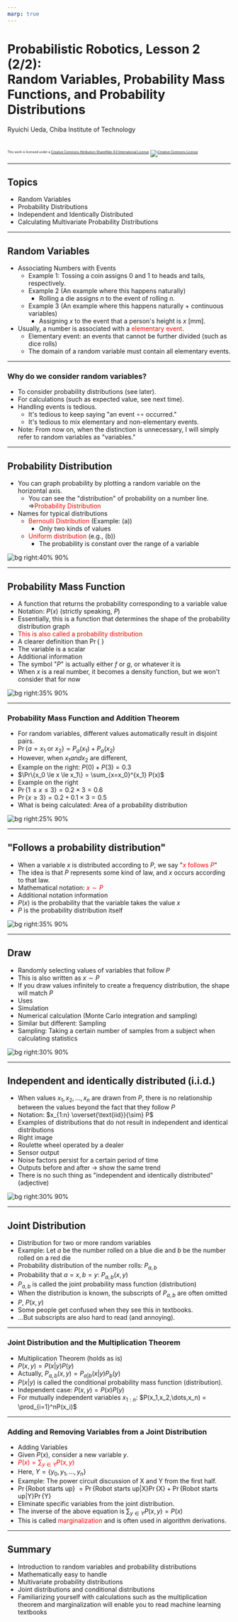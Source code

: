 ```yaml
---
marp: true
---
```


<!-- footer: Probabilistic Robotics, Part 2 -->

# Probabilistic Robotics, Lesson 2 (2/2): <br />Random Variables, Probability Mass Functions, and Probability Distributions

Ryuichi Ueda, Chiba Institute of Technology

<br />

<p style="font-size:50%">
This work is licensed under a <a rel="license" href="http://creativecommons.org/licenses/by-sa/4.0/">Creative Commons Attribution-ShareAlike 4.0 International License</a>.
<a rel="license" href="http://creativecommons.org/licenses/by-sa/4.0/">
<img alt="Creative Commons License" style="border-width:0" src="https://i.creativecommons.org/l/by-sa/4.0/88x31.png" /></a>
</p>

---

<!-- paginate: true -->

## Topics

- Random Variables
- Probability Distributions
- Independent and Identically Distributed
- Calculating Multivariate Probability Distributions

---

## Random Variables

- Associating Numbers with Events
    - Example 1: Tossing a coin assigns $0$ and $1$ to heads and tails, respectively.
    - Example 2 (An example where this happens naturally)
        - Rolling a die assigns $n$ to the event of rolling $n$.
    - Example 3 (An example where this happens naturally + continuous variables)
        - Assigning $x$ to the event that a person's height is $x$ [mm].
- Usually, a number is associated with a <span style="color:red">elementary event</span>.
    - Elementary event: an events that cannot be further divided (such as dice rolls)
    - The domain of a random variable must contain all elementary events.

---

### Why do we consider random variables?

- To consider probability distributions (see later).
- For calculations (such as expected value, see next time).
- Handling events is tedious.
    - It's tedious to keep saying "an event $\circ\circ$ occurred."
    - It's tedious to mix elementary and non-elementary events.
- Note: From now on, when the distinction is unnecessary, I will simply refer to random variables as "variables."

---
## Probability Distribution

- You can graph probability by plotting a random variable on the horizontal axis.
    - You can see the "distribution" of probability on a number line. $\Longrightarrow$<span style="color:red">Probability Distribution</span>
- Names for typical distributions
    - <span style="color:red">Bernoulli Distribution</span> (Example: (a))
        - Only two kinds of values
    - <span style="color:red">Uniform distribution</span> (e.g., (b))
        - The probability is constant over the range of a variable

![bg right:40% 90%](./figs/prob_dist.png)

---

## Probability Mass Function

- A function that returns the probability corresponding to a variable value
- Notation: $P(x)$ (strictly speaking, $P$)
- Essentially, this is a function that determines the shape of the probability distribution graph
- <span style="color:red">This is also called a probability distribution</span>
- A clearer definition than $\Pr\{$ $\}$
- The variable is a scalar
- Additional information
- The symbol "$P$" is actually either $f$ or $g$, or whatever it is
- When $x$ is a real number, it becomes a density function, but
we won't consider that for now

![bg right:35% 90%](./figs/prob_dist.png)

---

### Probability Mass Function and Addition Theorem

- For random variables, different values ​​automatically result in disjoint pairs.
- $\Pr\{a=x_1 \text{\ or\ } x_2 \} = P_a(x_1) + P_a(x_2)$
- However, when $x_1 and x_2$ are different,
- Example on the right: $P(0) + P(3) = 0.3$
- $\Pr\{x_0 \le x \le x_1\} = \sum_{x=x_0}^{x_1} P(x)$
- Example on the right
- $\Pr\{1 \le x \le 3\} = 0.2\times 3 = 0.6$
- $\Pr\{x \ge 3\} = 0.2 + 0.1\times 3 = 0.5$
- What is being calculated: Area of ​​a probability distribution

![bg right:25% 90%](./figs/prob_dist_calc.png)

---

## "Follows a probability distribution"

- When a variable $x$ is distributed according to $P$,
we say "<span style="color:red">$x$ follows $P$</span>"
- The idea is that $P$ represents some kind of law,
and $x$ occurs according to that law.
- Mathematical notation: <span style="color:red">$x \sim P$</span>
- Additional notation information
- $P(x)$ is the probability that the variable takes the value $x$
- $P$ is the probability distribution itself

![bg right:35% 90%](./figs/prob_dist_dice.png)

---

## Draw

- Randomly selecting values ​​of variables that follow $P$
- This is also written as $x \sim P$
- If you draw values ​​infinitely to create a frequency distribution, the shape will match $P$
- Uses
- Simulation
- Numerical calculation
(Monte Carlo integration and sampling)
- Similar but different: Sampling
- Sampling: Taking a certain number of samples from a subject when calculating statistics

![bg right:30% 90%](./figs/draw.png)

---

## Independent and identically distributed (i.i.d.)

- When values ​​$x_1, x_2, \dots, x_n$ are drawn from $P$,
there is no relationship between the values ​​beyond the fact that they follow $P$
- Notation: $x_{1:n} \overset{\text{iid}}{\sim} P$
- Examples of distributions that do not result in independent and identical distributions
- Right image
- Roulette wheel operated by a dealer
- Sensor output
- Noise factors persist for a certain period of time
- Outputs before and after $\rightarrow$ show the same trend
- There is no such thing as "independent and identically distributed" (adjective)

![bg right:30% 90%](./figs/iid.png)

---

## Joint Distribution

- Distribution for two or more random variables
- Example: Let $a$ be the number rolled on a blue die and $b$ be the number rolled on a red die
- Probability distribution of the number rolls: $P_{a,b}$
- Probability that $a=x, b=y$: $P_{a,b}(x,y)$
- $P_{a,b}$ is called the joint probability mass function (distribution)
- When the distribution is known, the subscripts of $P_{a,b}$ are often omitted
- $P$, $P(x,y)$
- Some people get confused when they see this in textbooks.
- ...But subscripts are also hard to read (and annoying).

---

### Joint Distribution and the Multiplication Theorem

- Multiplication Theorem (holds as is)
- $P(x, y) = P(x|y)P(y)$
- Actually, $P_{a,b}(x, y) = P_{a|b}(x|y)P_{b}(y)$
- $P(x|y)$ is called the conditional probability mass function (distribution).
- Independent case: $P(x, y) = P(x)P(y)$
- For mutually independent variables $x_{1:n}$: $P(x_1,x_2,\dots,x_n) = \prod_{i=1}^nP(x_i)$

---

### Adding and Removing Variables from a Joint Distribution

- Adding Variables
- Given $P(x)$, consider a new variable $y$.
- <span style="color:red">$P(x) = \sum_{y \in Y}P(x, y)$</span>
- Here, $Y = \{y_0, y_1, \dots, y_n\}$
- Example: The power circuit discussion of X and Y from the first half.
- $\Pr\{$Robot starts up$\}$
$=\Pr\{$Robot starts up$|$X$\}\Pr\{$X$\} + \Pr\{$Robot starts up$|$Y$\}\Pr\{$Y$\}$
- Eliminate specific variables from the joint distribution.
- The inverse of the above equation is $\sum_{y \in Y}P(x, y) = P(x)$
- This is called <span style="color:red">marginalization</span> and is often used in algorithm derivations.

---

## Summary

- Introduction to random variables and probability distributions
- Mathematically easy to handle
- Multivariate probability distributions
- Joint distributions and conditional distributions
- Familiarizing yourself with calculations such as the multiplication theorem and marginalization will enable you to read machine learning textbooks
